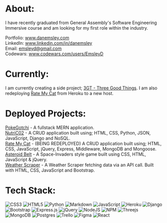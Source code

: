
# About:
I have recently graduated from General Assembly's Software Engineering Immersive course and am looking for my first role within the industry.

Portfolio: www.danemsley.com <br>
LinkedIn: www.linkedin.com/in/danemsley <br>
Email: emsleyd@gmail.com <br>
Codewars: www.codewars.com/users/EmsleyD <br>


# Currently:

I am currently creating a side project; [3GT - Three Good Things](https://github.com/Emsley1d/3GT-ThreeGoodThings).
I am also redeploying [Rate My Cat](https://bit.ly/RateMyCat) from Heroku to a new host.


# Deployed Projects:
[PokeGotchi](https://bit.ly/Pokegotchi) - A fullstack MERN application. <br>
[NutriC02](https://bit.ly/NutriCO2) - A CRUD application built using; HTML, CSS, Python, JSON, JavaScript, Django and NoSQL. <br>
[Rate My Cat](https://bit.ly/RateMyCat) - (BEING REDEPLOYED) A CRUD application built using; HTML, CSS, JavaScript, jQuery, Express, Middleware, MongoDB and Mongoose. <br>
[Asteroid Belt](https://bit.ly/Asteroidbelt) - A Space-Invaders style game built using CSS, HTML, JavaScript & jQuery. <br>
[Weather Scraper](https://emsley1d.github.io/Weather-Scraper/) - A Weather Scraper fetching data via an API call. Built with HTML, CSS, JavaScript and Bootstrap.


# Tech Stack:
![CSS3](https://img.shields.io/badge/css3-%231572B6.svg?style=for-the-badge&logo=css3&logoColor=white) ![HTML5](https://img.shields.io/badge/html5-%23E34F26.svg?style=for-the-badge&logo=html5&logoColor=white) ![Python](https://img.shields.io/badge/python-3670A0?style=for-the-badge&logo=python&logoColor=ffdd54) ![Markdown](https://img.shields.io/badge/markdown-%23000000.svg?style=for-the-badge&logo=markdown&logoColor=white) ![JavaScript](https://img.shields.io/badge/javascript-%23323330.svg?style=for-the-badge&logo=javascript&logoColor=%23F7DF1E) ![Heroku](https://img.shields.io/badge/heroku-%23430098.svg?style=for-the-badge&logo=heroku&logoColor=white) ![Django](https://img.shields.io/badge/django-%23092E20.svg?style=for-the-badge&logo=django&logoColor=white) ![Bootstrap](https://img.shields.io/badge/bootstrap-%23563D7C.svg?style=for-the-badge&logo=bootstrap&logoColor=white) ![Express.js](https://img.shields.io/badge/express.js-%23404d59.svg?style=for-the-badge&logo=express&logoColor=%2361DAFB) ![jQuery](https://img.shields.io/badge/jquery-%230769AD.svg?style=for-the-badge&logo=jquery&logoColor=white) ![NodeJS](https://img.shields.io/badge/node.js-6DA55F?style=for-the-badge&logo=node.js&logoColor=white) ![NPM](https://img.shields.io/badge/NPM-%23000000.svg?style=for-the-badge&logo=npm&logoColor=white) ![Threejs](https://img.shields.io/badge/threejs-black?style=for-the-badge&logo=three.js&logoColor=white) ![MongoDB](https://img.shields.io/badge/MongoDB-%234ea94b.svg?style=for-the-badge&logo=mongodb&logoColor=white) ![Postgres](https://img.shields.io/badge/postgres-%23316192.svg?style=for-the-badge&logo=postgresql&logoColor=white) ![Trello](https://img.shields.io/badge/Trello-%23026AA7.svg?style=for-the-badge&logo=Trello&logoColor=white) 	![Figma](https://img.shields.io/badge/figma-%23F24E1E.svg?style=for-the-badge&logo=figma&logoColor=white)
![React](https://img.shields.io/badge/react-%2320232a.svg?style=for-the-badge&logo=react&logoColor=%2361DAFB)



